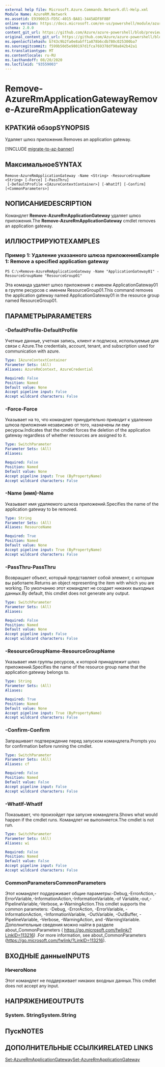 ```yaml
---
external help file: Microsoft.Azure.Commands.Network.dll-Help.xml
Module Name: AzureRM.Network
ms.assetid: E9390015-FD5C-4015-BA81-3445ADF8F8BF
online version: https://docs.microsoft.com/en-us/powershell/module/azurerm.network/remove-azurermapplicationgateway
schema: 2.0.0
content_git_url: https://github.com/Azure/azure-powershell/blob/preview/src/ResourceManager/Network/Commands.Network/help/Remove-AzureRmApplicationGateway.md
original_content_git_url: https://github.com/Azure/azure-powershell/blob/preview/src/ResourceManager/Network/Commands.Network/help/Remove-AzureRmApplicationGateway.md
ms.openlocfilehash: b743c9b2fa0e8abff1a878b6cdb780c025300ba7
ms.sourcegitcommit: f599b50d5e980197d1fca769378df90a842b42a1
ms.translationtype: MT
ms.contentlocale: ru-RU
ms.lasthandoff: 08/20/2020
ms.locfileid: "93559003"
---
```

# <span data-ttu-id="a46a5-101">Remove-AzureRmApplicationGateway</span><span class="sxs-lookup"><span data-stu-id="a46a5-101">Remove-AzureRmApplicationGateway</span></span>

## <span data-ttu-id="a46a5-102">КРАТКИй обзор</span><span class="sxs-lookup"><span data-stu-id="a46a5-102">SYNOPSIS</span></span>
<span data-ttu-id="a46a5-103">Удаляет шлюз приложения.</span><span class="sxs-lookup"><span data-stu-id="a46a5-103">Removes an application gateway.</span></span>

[!INCLUDE [migrate-to-az-banner](../../includes/migrate-to-az-banner.md)]

## <span data-ttu-id="a46a5-104">Максимальное</span><span class="sxs-lookup"><span data-stu-id="a46a5-104">SYNTAX</span></span>

```
Remove-AzureRmApplicationGateway -Name <String> -ResourceGroupName <String> [-Force] [-PassThru]
 [-DefaultProfile <IAzureContextContainer>] [-WhatIf] [-Confirm] [<CommonParameters>]
```

## <span data-ttu-id="a46a5-105">NОПИСАНИЕ</span><span class="sxs-lookup"><span data-stu-id="a46a5-105">DESCRIPTION</span></span>
<span data-ttu-id="a46a5-106">Командлет **Remove-AzureRmApplicationGateway** удаляет шлюз приложения.</span><span class="sxs-lookup"><span data-stu-id="a46a5-106">The **Remove-AzureRmApplicationGateway** cmdlet removes an application gateway.</span></span>

## <span data-ttu-id="a46a5-107">ИЛЛЮСТРИРУЮТ</span><span class="sxs-lookup"><span data-stu-id="a46a5-107">EXAMPLES</span></span>

### <span data-ttu-id="a46a5-108">Пример 1: Удаление указанного шлюза приложения</span><span class="sxs-lookup"><span data-stu-id="a46a5-108">Example 1: Remove a specified application gateway</span></span>
```
PS C:\>Remove-AzureRmApplicationGateway -Name "ApplicationGateway01" -ResourceGroupName "ResourceGroup01"
```

<span data-ttu-id="a46a5-109">Эта команда удаляет шлюз приложения с именем ApplicationGateway01 в группе ресурсов с именем ResourceGroup01.</span><span class="sxs-lookup"><span data-stu-id="a46a5-109">This command removes the application gateway named ApplicationGateway01 in the resource group named ResourceGroup01.</span></span>

## <span data-ttu-id="a46a5-110">ПАРАМЕТРЫ</span><span class="sxs-lookup"><span data-stu-id="a46a5-110">PARAMETERS</span></span>

### <span data-ttu-id="a46a5-111">-DefaultProfile</span><span class="sxs-lookup"><span data-stu-id="a46a5-111">-DefaultProfile</span></span>
<span data-ttu-id="a46a5-112">Учетные данные, учетная запись, клиент и подписка, используемые для связи с Azure.</span><span class="sxs-lookup"><span data-stu-id="a46a5-112">The credentials, account, tenant, and subscription used for communication with azure.</span></span>

```yaml
Type: IAzureContextContainer
Parameter Sets: (All)
Aliases: AzureRmContext, AzureCredential

Required: False
Position: Named
Default value: None
Accept pipeline input: False
Accept wildcard characters: False
```

### <span data-ttu-id="a46a5-113">-Force</span><span class="sxs-lookup"><span data-stu-id="a46a5-113">-Force</span></span>
<span data-ttu-id="a46a5-114">Указывает на то, что командлет принудительно приводит к удалению шлюза приложения независимо от того, назначены ли ему ресурсы.</span><span class="sxs-lookup"><span data-stu-id="a46a5-114">Indicates that the cmdlet forces the deletion of the application gateway regardless of whether resources are assigned to it.</span></span>

```yaml
Type: SwitchParameter
Parameter Sets: (All)
Aliases: 

Required: False
Position: Named
Default value: None
Accept pipeline input: True (ByPropertyName)
Accept wildcard characters: False
```

### <span data-ttu-id="a46a5-115">-Name (имя)</span><span class="sxs-lookup"><span data-stu-id="a46a5-115">-Name</span></span>
<span data-ttu-id="a46a5-116">Указывает имя удаляемого шлюза приложений.</span><span class="sxs-lookup"><span data-stu-id="a46a5-116">Specifies the name of the application gateway to be removed.</span></span>

```yaml
Type: String
Parameter Sets: (All)
Aliases: ResourceName

Required: True
Position: Named
Default value: None
Accept pipeline input: True (ByPropertyName)
Accept wildcard characters: False
```

### <span data-ttu-id="a46a5-117">-PassThru</span><span class="sxs-lookup"><span data-stu-id="a46a5-117">-PassThru</span></span>
<span data-ttu-id="a46a5-118">Возвращает объект, который представляет собой элемент, с которым вы работаете.</span><span class="sxs-lookup"><span data-stu-id="a46a5-118">Returns an object representing the item with which you are working.</span></span>
<span data-ttu-id="a46a5-119">По умолчанию этот командлет не создает никаких выходных данных.</span><span class="sxs-lookup"><span data-stu-id="a46a5-119">By default, this cmdlet does not generate any output.</span></span>

```yaml
Type: SwitchParameter
Parameter Sets: (All)
Aliases: 

Required: False
Position: Named
Default value: None
Accept pipeline input: False
Accept wildcard characters: False
```

### <span data-ttu-id="a46a5-120">-ResourceGroupName</span><span class="sxs-lookup"><span data-stu-id="a46a5-120">-ResourceGroupName</span></span>
<span data-ttu-id="a46a5-121">Указывает имя группы ресурсов, к которой принадлежит шлюз приложений.</span><span class="sxs-lookup"><span data-stu-id="a46a5-121">Specifies the name of the resource group name that the application gateway belongs to.</span></span>

```yaml
Type: String
Parameter Sets: (All)
Aliases: 

Required: True
Position: Named
Default value: None
Accept pipeline input: True (ByPropertyName)
Accept wildcard characters: False
```

### <span data-ttu-id="a46a5-122">-Confirm</span><span class="sxs-lookup"><span data-stu-id="a46a5-122">-Confirm</span></span>
<span data-ttu-id="a46a5-123">Запрашивает подтверждение перед запуском командлета.</span><span class="sxs-lookup"><span data-stu-id="a46a5-123">Prompts you for confirmation before running the cmdlet.</span></span>

```yaml
Type: SwitchParameter
Parameter Sets: (All)
Aliases: cf

Required: False
Position: Named
Default value: False
Accept pipeline input: False
Accept wildcard characters: False
```

### <span data-ttu-id="a46a5-124">-WhatIf</span><span class="sxs-lookup"><span data-stu-id="a46a5-124">-WhatIf</span></span>
<span data-ttu-id="a46a5-125">Показывает, что произойдет при запуске командлета.</span><span class="sxs-lookup"><span data-stu-id="a46a5-125">Shows what would happen if the cmdlet runs.</span></span>
<span data-ttu-id="a46a5-126">Командлет не выполняется.</span><span class="sxs-lookup"><span data-stu-id="a46a5-126">The cmdlet is not run.</span></span>

```yaml
Type: SwitchParameter
Parameter Sets: (All)
Aliases: wi

Required: False
Position: Named
Default value: False
Accept pipeline input: False
Accept wildcard characters: False
```

### <span data-ttu-id="a46a5-127">CommonParameters</span><span class="sxs-lookup"><span data-stu-id="a46a5-127">CommonParameters</span></span>
<span data-ttu-id="a46a5-128">Этот командлет поддерживает общие параметры:-Debug,-ErrorAction,-ErrorVariable,-InformationAction,-InformationVariable,-of Variable,-out,-PipelineVariable,-Verbose, и-WarningAction.</span><span class="sxs-lookup"><span data-stu-id="a46a5-128">This cmdlet supports the common parameters: -Debug, -ErrorAction, -ErrorVariable, -InformationAction, -InformationVariable, -OutVariable, -OutBuffer, -PipelineVariable, -Verbose, -WarningAction, and -WarningVariable.</span></span> <span data-ttu-id="a46a5-129">Дополнительные сведения можно найти в разделе about_CommonParameters ( https://go.microsoft.com/fwlink/?LinkID=113216) .</span><span class="sxs-lookup"><span data-stu-id="a46a5-129">For more information, see about_CommonParameters (https://go.microsoft.com/fwlink/?LinkID=113216).</span></span>

## <span data-ttu-id="a46a5-130">ВХОДНЫЕ данные</span><span class="sxs-lookup"><span data-stu-id="a46a5-130">INPUTS</span></span>

### <span data-ttu-id="a46a5-131">Ничего</span><span class="sxs-lookup"><span data-stu-id="a46a5-131">None</span></span>
<span data-ttu-id="a46a5-132">Этот командлет не поддерживает никаких входных данных.</span><span class="sxs-lookup"><span data-stu-id="a46a5-132">This cmdlet does not accept any input.</span></span>

## <span data-ttu-id="a46a5-133">НАПРЯЖЕНИЕ</span><span class="sxs-lookup"><span data-stu-id="a46a5-133">OUTPUTS</span></span>

### <span data-ttu-id="a46a5-134">System. String</span><span class="sxs-lookup"><span data-stu-id="a46a5-134">System.String</span></span>

## <span data-ttu-id="a46a5-135">Пуск</span><span class="sxs-lookup"><span data-stu-id="a46a5-135">NOTES</span></span>

## <span data-ttu-id="a46a5-136">ДОПОЛНИТЕЛЬНЫЕ ССЫЛКИ</span><span class="sxs-lookup"><span data-stu-id="a46a5-136">RELATED LINKS</span></span>

[<span data-ttu-id="a46a5-137">Set-AzureRmApplicationGateway</span><span class="sxs-lookup"><span data-stu-id="a46a5-137">Set-AzureRmApplicationGateway</span></span>](./Set-AzureRmApplicationGateway.md)


